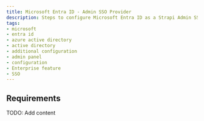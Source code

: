 ```yaml
---
title: Microsoft Entra ID - Admin SSO Provider
description: Steps to configure Microsoft Entra ID as a Strapi Admin SSO Provider
tags:
- microsoft
- entra id
- azure active directory
- active directory
- additional configuration
- admin panel
- configuration
- Enterprise feature
- SSO 
---
```


## Requirements

TODO: Add content
